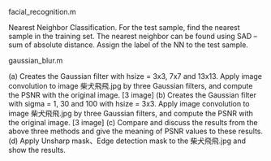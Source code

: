 facial_recognition.m

Nearest Neighbor Classification.
For the test sample, find the nearest sample in the training set.
The nearest neighbor can be found using SAD – sum of absolute distance.
Assign the label of the NN to the test sample.


gaussian_blur.m

(a) Creates the Gaussian filter with hsize = 3x3, 7x7 and 13x13. Apply image convolution to image 柴犬飛飛.jpg by three Gaussian filters, and compute the PSNR with the original image. [3 image]
(b) Creates the Gaussian filter with sigma = 1, 30 and 100 with hsize = 3x3. Apply image convolution to image 柴犬飛飛.jpg by three Gaussian filters, and compute the PSNR with the original image. [3 image]
(c) Compare and discuss the results from the above three methods and give the meaning of PSNR values to these results.
(d) Apply Unsharp mask、Edge detection mask to the 柴犬飛飛.jpg and show the results.
